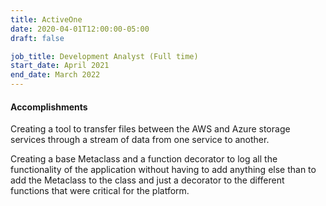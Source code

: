 ```yaml
---
title: ActiveOne
date: 2020-04-01T12:00:00-05:00
draft: false

job_title: Development Analyst (Full time)
start_date: April 2021
end_date: March 2022
---
```


#### Accomplishments

Creating a tool to transfer files between the AWS and Azure storage services
through a stream of data from one service to another.

Creating a base Metaclass and a function decorator to log all the functionality
of the application without having to add anything else than to add the
Metaclass to the class and just a decorator to the different functions that
were critical for the platform.
